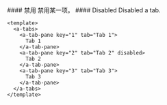 <cn>
#### 禁用
禁用某一项。
</cn>

<us>
#### Disabled
Disabled a tab.
</us>

```vue
<template>
  <a-tabs>
    <a-tab-pane key="1" tab="Tab 1">
      Tab 1
    </a-tab-pane>
    <a-tab-pane key="2" tab="Tab 2" disabled>
      Tab 2
    </a-tab-pane>
    <a-tab-pane key="3" tab="Tab 3">
      Tab 3
    </a-tab-pane>
  </a-tabs>
</template>
```
